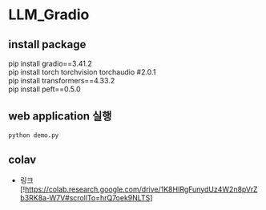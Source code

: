 # LLM_Gradio
## install package
pip install gradio==3.41.2
<br>
pip install torch torchvision torchaudio #2.0.1
<br>
pip install transformers==4.33.2
<br>
pip install peft==0.5.0

## web application 실행
```
python demo.py
```
## colav
- 링크[!https://colab.research.google.com/drive/1K8HIRgFunydUz4W2n8pVrZb3RK8a-W7V#scrollTo=hrQ7oek9NLTS]
